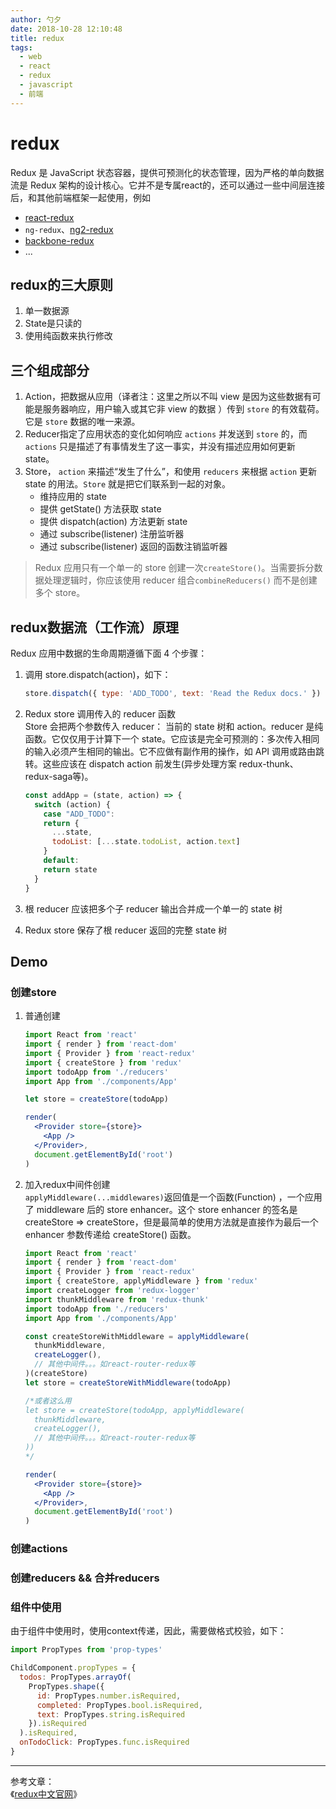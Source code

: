 ```yaml
---
author: 勺夕
date: 2018-10-28 12:10:48
title: redux 
tags:  
  - web
  - react
  - redux
  - javascript
  - 前端
---
```

# redux

Redux 是 JavaScript 状态容器，提供可预测化的状态管理，因为严格的单向数据流是 Redux 架构的设计核心。它并不是专属react的，还可以通过一些中间层连接后，和其他前端框架一起使用，例如

- [react-redux](https://github.com/gaearon/react-redux)
- `ng-redux`、[ng2-redux](https://github.com/wbuchwalter/ng2-redux)
- [backbone-redux](https://github.com/redbooth/backbone-redux)
- ...

## redux的三大原则  

1. 单一数据源
2. State是只读的
3. 使用纯函数来执行修改

## 三个组成部分

1. Action，把数据从应用（译者注：这里之所以不叫 view 是因为这些数据有可能是服务器响应，用户输入或其它非 view 的数据 ）传到 `store` 的有效载荷。它是 `store` 数据的唯一来源。
2. Reducer指定了应用状态的变化如何响应 `actions` 并发送到 `store` 的，而 `actions` 只是描述了有事情发生了这一事实，并没有描述应用如何更新 state。
3. Store， `action` 来描述“发生了什么”，和使用 `reducers` 来根据 `action` 更新 state 的用法。`Store` 就是把它们联系到一起的对象。
   - 维持应用的 state
   - 提供 getState() 方法获取 state
   - 提供 dispatch(action) 方法更新 state
   - 通过 subscribe(listener) 注册监听器
   - 通过 subscribe(listener) 返回的函数注销监听器

> Redux 应用只有一个单一的 store 创建一次`createStore()`。当需要拆分数据处理逻辑时，你应该使用 reducer 组合`combineReducers()` 而不是创建多个 store。
  
## redux数据流（工作流）原理

Redux 应用中数据的生命周期遵循下面 4 个步骤：  

1. 调用 store.dispatch(action)，如下：

   ```js
   store.dispatch({ type: 'ADD_TODO', text: 'Read the Redux docs.' })
   ```

2. Redux store 调用传入的 reducer 函数  
   Store 会把两个参数传入 reducer： 当前的 state 树和 action。reducer 是纯函数。它仅仅用于计算下一个 state。它应该是完全可预测的：多次传入相同的输入必须产生相同的输出。它不应做有副作用的操作，如 API 调用或路由跳转。这些应该在 dispatch action 前发生(异步处理方案 redux-thunk、redux-saga等)。

   ```js
   const addApp = (state, action) => {
     switch (action) {
       case "ADD_TODO":
       return {
         ...state,
         todoList: [...state.todoList, action.text]
       }
       default:
       return state
     }
   }
   ```

3. 根 reducer 应该把多个子 reducer 输出合并成一个单一的 state 树
4. Redux store 保存了根 reducer 返回的完整 state 树

## Demo

### 创建store

1. 普通创建  

    ```jsx
    import React from 'react'
    import { render } from 'react-dom'
    import { Provider } from 'react-redux'
    import { createStore } from 'redux'
    import todoApp from './reducers'
    import App from './components/App'

    let store = createStore(todoApp)

    render(
      <Provider store={store}>
        <App />
      </Provider>,
      document.getElementById('root')
    )
    ```

2. 加入redux中间件创建  
   `applyMiddleware(...middlewares)`返回值是一个函数(Function) ，一个应用了 middleware 后的 store enhancer。这个 store enhancer 的签名是 createStore => createStore，但是最简单的使用方法就是直接作为最后一个 enhancer 参数传递给 createStore() 函数。

   ```jsx
   import React from 'react'
   import { render } from 'react-dom'
   import { Provider } from 'react-redux'
   import { createStore, applyMiddleware } from 'redux'
   import createLogger from 'redux-logger'
   import thunkMiddleware from 'redux-thunk'
   import todoApp from './reducers'
   import App from './components/App'

   const createStoreWithMiddleware = applyMiddleware(
     thunkMiddleware,
     createLogger(),
     // 其他中间件。。。如react-router-redux等
   )(createStore)
   let store = createStoreWithMiddleware(todoApp)

   /*或者这么用
   let store = createStore(todoApp, applyMiddleware(
     thunkMiddleware,
     createLogger(),
     // 其他中间件。。。如react-router-redux等
   ))
   */

   render(
     <Provider store={store}>
       <App />
     </Provider>,
     document.getElementById('root')
   )
   ```

### 创建actions

### 创建reducers && 合并reducers

### 组件中使用

由于组件中使用时，使用context传递，因此，需要做格式校验，如下：  

```js
import PropTypes from 'prop-types'

ChildComponent.propTypes = {
  todos: PropTypes.arrayOf(
    PropTypes.shape({
      id: PropTypes.number.isRequired,
      completed: PropTypes.bool.isRequired,
      text: PropTypes.string.isRequired
    }).isRequired
  ).isRequired,
  onTodoClick: PropTypes.func.isRequired
}
```

---
参考文章：  
《[redux中文官网](https://www.redux.org.cn/docs)》